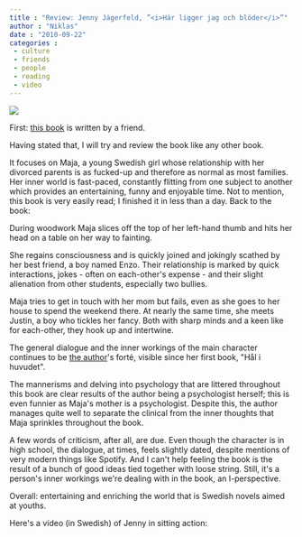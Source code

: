 ```yaml
---
title : "Review: Jenny Jägerfeld, ”<i>Här ligger jag och blöder</i>”"
author : "Niklas"
date : "2010-09-22"
categories : 
 - culture
 - friends
 - people
 - reading
 - video
---
```


[![](http://gillabocker.se/Bilder_bocker_highres/har_ligger_jag_och_bloder_front.jpg)](http://gillabocker.se/Bilder_bocker_highres/har_ligger_jag_och_bloder_front.jpg)

First: [this book](http://gillabocker.se/Haer-ligger-jag-och-bloeder.html) is written by a friend.

Having stated that, I will try and review the book like any other book.

It focuses on Maja, a young Swedish girl whose relationship with her divorced parents is as fucked-up and therefore as normal as most families. Her inner world is fast-paced, constantly flitting from one subject to another which provides an entertaining, funny and enjoyable time. Not to mention, this book is very easily read; I finished it in less than a day. Back to the book:

During woodwork Maja slices off the top of her left-hand thumb and hits her head on a table on her way to fainting.

She regains consciousness and is quickly joined and jokingly scathed by her best friend, a boy named Enzo. Their relationship is marked by quick interactions, jokes - often on each-other's expense - and their slight alienation from other students, especially two bullies.

Maja tries to get in touch with her mom but fails, even as she goes to her house to spend the weekend there. At nearly the same time, she meets Justin, a boy who tickles her fancy. Both with sharp minds and a keen like for each-other, they hook up and intertwine.

The general dialogue and the inner workings of the main character continues to be [the author](http://jennyjagerfeld.se)'s forté, visible since her first book, "Hål i huvudet".

The mannerisms and delving into psychology that are littered throughout this book are clear results of the author being a psychologist herself; this is even funnier as Maja's mother is a psychologist. Despite this, the author manages quite well to separate the clinical from the inner thoughts that Maja sprinkles throughout the book.

A few words of criticism, after all, are due. Even though the character is in high school, the dialogue, at times, feels slightly dated, despite mentions of very modern things like Spotify. And I can't help feeling the book is the result of a bunch of good ideas tied together with loose string. Still, it's a person's inner workings we're dealing with in the book, an I-perspective.

Overall: entertaining and enriching the world that is Swedish novels aimed at youths.

Here's a video (in Swedish) of Jenny in sitting action:
